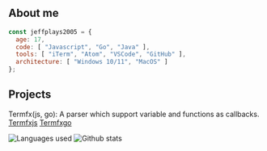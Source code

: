 ## About me
```js
const jeffplays2005 = {
  age: 17,
  code: [ "Javascript", "Go", "Java" ],
  tools: [ "iTerm", "Atom", "VSCode", "GitHub" ],
  architecture: [ "Windows 10/11", "MacOS" ]
};
```

## Projects
Termfx(js, go): A parser which support variable and functions as callbacks.
[Termfxjs](https://www.npmjs.com/package/termfx) [Termfxgo](https://github.com/jeffplays2005/termfx)


![Languages used](https://github-readme-stats.vercel.app/api/top-langs/?username=jeffplays2005&layout=compact&theme=dark)
![Github stats](https://github-readme-stats.vercel.app/api?username=jeffplays2005&show_icons=true&theme=dark&hide_title=true)
